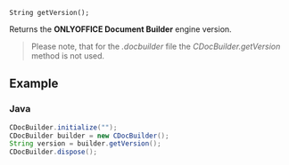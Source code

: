 `String getVersion();`

Returns the **ONLYOFFICE Document Builder** engine version.

> Please note, that for the *.docbuilder* file the *CDocBuilder.getVersion* method is not used.

## Example

### Java

``` java
CDocBuilder.initialize("");
CDocBuilder builder = new CDocBuilder();
String version = builder.getVersion();
CDocBuilder.dispose();
```
